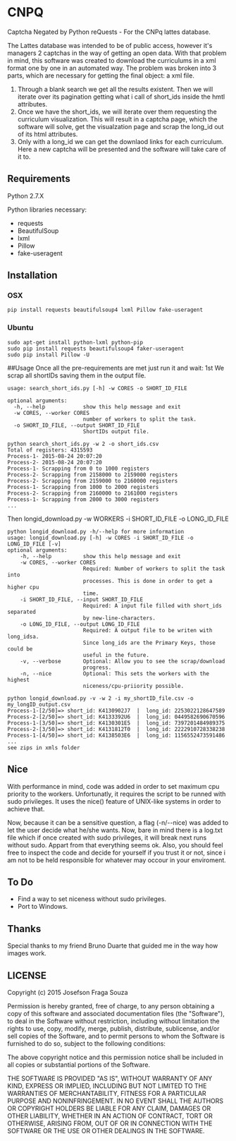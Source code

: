 # CNPQ
Captcha Negated by Python reQuests - For the CNPq lattes database.

The Lattes database was intended to be of public access, however it's managers 2 captchas in the way of getting an open data. With that problem in mind, this software was created to download the curriculums in a xml format one by one in an automated way.
The problem was broken into 3 parts, which are necessary for getting the final object: a xml file.
1. Through a blank search we get all the results existent. Then we will iterate over its pagination getting what i call of short_ids inside the hmtl attributes.
2. Once we have the short_ids, we will iterate over them requesting the curriculum visualization. This will result in a captcha page, which the software will solve, get the visualzation page and scrap the long_id out of its html attributes.
3. Only with a long_id we can get the downlaod links for each curriculum. Here a new captcha will be presented and the software will take care of it to.

## Requirements
Python 2.7.X

Python libraries necessary:
* requests
* BeautifulSoup
* lxml
* Pillow
* fake-useragent

## Installation
### OSX
```
pip install requests beautifulsoup4 lxml Pillow fake-useragent
```
### Ubuntu
```
sudo apt-get install python-lxml python-pip
sudo pip install requests beautifulsoup4 faker-useragent
sudo pip install Pillow -U
```

##Usage
Once all the pre-requirements are met just run it and wait:
1st We scrap all shortIDs saving them in the output file.
```
usage: search_short_ids.py [-h] -w CORES -o SHORT_ID_FILE

optional arguments:
  -h, --help            show this help message and exit
  -w CORES, --worker CORES
                        number of workers to split the task.
  -o SHORT_ID_FILE, --output SHORT_ID_FILE
                        ShortIDs output file.

python search_short_ids.py -w 2 -o short_ids.csv
Total of registers: 4315593
Process-1- 2015-08-24 20:07:20
Process-2- 2015-08-24 20:07:20
Process-1- Scrapping from 0 to 1000 registers
Process-2- Scrapping from 2158000 to 2159000 registers
Process-2- Scrapping from 2159000 to 2160000 registers
Process-1- Scrapping from 1000 to 2000 registers
Process-2- Scrapping from 2160000 to 2161000 registers
Process-1- Scrapping from 2000 to 3000 registers
...
```
Then longid_download.py -w WORKERS -i SHORT_ID_FILE -o LONG_ID_FILE
```
python longid_download.py -h/--help for more information
usage: longid_download.py [-h] -w CORES -i SHORT_ID_FILE -o LONG_ID_FILE [-v]
optional arguments:
    -h, --help          show this help message and exit
    -w CORES, --worker CORES
                        Required: Number of workers to split the task into
                        processes. This is done in order to get a higher cpu
                        time.
    -i SHORT_ID_FILE, --input SHORT_ID_FILE
                        Required: A input file filled with short_ids separated
                        by new-line-characters.
    -o LONG_ID_FILE, --output LONG_ID_FILE
                        Required: A output file to be writen with long_idsa.
                        Since long_ids are the Primary Keys, those could be
                        useful in the future.
    -v, --verbose       Optional: Allow you to see the scrap/download
                        progress.
    -n, --nice          Optional: This sets the workers with the highest 
                        niceness/cpu-priiority possible.

python longid_download.py -v -w 2 -i my_shortID_file.csv -o my_longID_output.csv
Process-1-[2/50]=> short_id: K4130902J7  |  long_id: 2253022128647589
Process-2-[2/50]=> short_id: K4133392U6  |  long_id: 0449582690670596
Process-1-[3/50]=> short_id: K4130301E5  |  long_id: 7397201484989375
Process-2-[3/50]=> short_id: K4131812T0  |  long_id: 2222910728338238
Process-1-[4/50]=> short_id: K4138503E6  |  long_id: 1156552473591486
...
see zips in xmls folder
```

## Nice
With performance in mind, code was added in order to set maximum cpu priority
to the workers. Unfortunatly, it requires the script to be runned with sudo
privileges. It uses the nice() feature of UNIX-like systems in order to achieve that.

Now, because it can be a sensitive question, a flag (-n/--nice) was added to let
the user decide what he/she wants. Now, bare in mind there is a log.txt file 
which if once created with sudo privileges, it will break next runs without sudo. 
Appart from that everything seems ok.
Also, you should feel free to inspect the code and decide for yourself if you 
trust it or not, since i am not to be held responsible for whatever may occour 
in your enviroment.

## To Do
* Find a way to set niceness without sudo privileges.
* Port to Windows.

## Thanks
Special thanks to my friend Bruno Duarte that guided me in the way how images work.


## LICENSE
Copyright (c) 2015 Josefson Fraga Souza

Permission is hereby granted, free of charge, to any person obtaining a copy
of this software and associated documentation files (the "Software"), to deal
in the Software without restriction, including without limitation the rights
to use, copy, modify, merge, publish, distribute, sublicense, and/or sell
copies of the Software, and to permit persons to whom the Software is
furnished to do so, subject to the following conditions:

The above copyright notice and this permission notice shall be included in
all copies or substantial portions of the Software.

THE SOFTWARE IS PROVIDED "AS IS", WITHOUT WARRANTY OF ANY KIND, EXPRESS OR
IMPLIED, INCLUDING BUT NOT LIMITED TO THE WARRANTIES OF MERCHANTABILITY,
FITNESS FOR A PARTICULAR PURPOSE AND NONINFRINGEMENT. IN NO EVENT SHALL THE
AUTHORS OR COPYRIGHT HOLDERS BE LIABLE FOR ANY CLAIM, DAMAGES OR OTHER
LIABILITY, WHETHER IN AN ACTION OF CONTRACT, TORT OR OTHERWISE, ARISING FROM,
OUT OF OR IN CONNECTION WITH THE SOFTWARE OR THE USE OR OTHER DEALINGS IN
THE SOFTWARE.
